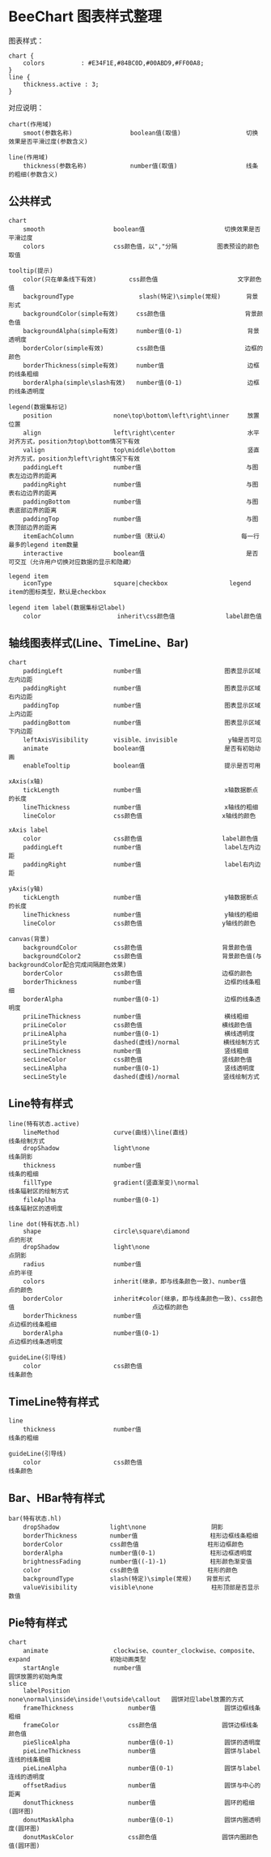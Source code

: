 # BeeChart 图表样式整理

图表样式：

~~~
chart {
    colors          : #E34F1E,#84BC0D,#00ABD9,#FF00A8;
}
line {
    thickness.active : 3;
}
~~~
对应说明：

    chart(作用域)
        smoot(参数名称)                boolean值(取值)                  切换效果是否平滑过度(参数含义)

    line(作用域)
        thickness(参数名称)            number值(取值)                   线条的粗细(参数含义)

## 公共样式

    chart
        smooth                   boolean值                      切换效果是否平滑过度
        colors                   css颜色值，以","分隔           图表预设的颜色取值

    tooltip(提示)
        color(只在单条线下有效)         css颜色值                      文字颜色值
        backgroundType                  slash(特定)\simple(常规)       背景形式
        backgroundColor(simple有效)     css颜色值                      背景颜色值
        backgroundAlpha(simple有效)     number值(0-1)                  背景透明度
        borderColor(simple有效)         css颜色值                      边框的颜色
        borderThickness(simple有效)     number值                       边框的线条粗细
        borderAlpha(simple\slash有效)   number值(0-1)                  边框的线条透明度

    legend(数据集标记)
        position                 none\top\bottom\left\right\inner     放置位置
        align                    left\right\center                    水平对齐方式，position为top\bottom情况下有效
        valign                   top\middle\bottom                    竖直对齐方式，position为left\right情况下有效
        paddingLeft              number值                             与图表左边边界的距离
        paddingRight             number值                             与图表右边边界的距离
        paddingBottom            number值                             与图表底部边界的距离
        paddingTop               number值                             与图表顶部边界的距离
        itemEachColumn           number值（默认4）                    每一行最多的legend item数量
        interactive              boolean值                            是否可交互（允许用户切换对应数据的显示和隐藏）

    legend item
        iconType                 square|checkbox                 legend item的图标类型，默认是checkbox

    legend item label(数据集标记label)
        color                     inherit\css颜色值              label颜色值

## 轴线图表样式(Line、TimeLine、Bar)

    chart
        paddingLeft              number值                       图表显示区域左内边距
        paddingRight             number值                       图表显示区域右内边距
        paddingTop               number值                       图表显示区域上内边距
        paddingBottom            number值                       图表显示区域下内边距
        leftAxisVisibility       visible、invisible              y轴是否可见
        animate                  boolean值                      是否有初始动画
        enableTooltip            boolean值                      提示是否可用

    xAxis(x轴)
        tickLength               number值                       x轴数据断点的长度
        lineThickness            number值                       x轴线的粗细
        lineColor                css颜色值                      x轴线的颜色

    xAxis label
        color                    css颜色值                      label颜色值
        paddingLeft              number值                       label左内边距
        paddingRight             number值                       label右内边距

    yAxis(y轴)
        tickLength               number值                       y轴数据断点的长度
        lineThickness            number值                       y轴线的粗细
        lineColor                css颜色值                      y轴线的颜色

    canvas(背景)
        backgroundColor          css颜色值                      背景颜色值
        backgroundColor2         css颜色值                      背景颜色值(与backgroundColor配合完成间隔颜色效果)
        borderColor              css颜色值                      边框的颜色
        borderThickness          number值                       边框的线条粗细
        borderAlpha              number值(0-1)                  边框的线条透明度
        priLineThickness         number值                       横线粗细
        priLineColor             css颜色值                      横线颜色值
        priLineAlpha             number值(0-1)                  横线透明度
        priLineStyle             dashed(虚线)/normal            横线绘制方式
        secLineThickness         number值                       竖线粗细
        secLineColor             css颜色值                      竖线颜色值
        secLineAlpha             number值(0-1)                  竖线透明度
        secLineStyle             dashed(虚线)/normal            竖线绘制方式

## Line特有样式

    line(特有状态.active)
        lineMethod               curve(曲线)\line(直线)                         线条绘制方式
        dropShadow               light\none                                     线条阴影
        thickness                number值                                       线条的粗细
        fillType                 gradient(竖直渐变)\normal                      线条辐射区的绘制方式
        fileAplha                number值(0-1)                                  线条辐射区的透明度

    line dot(特有状态.hl)
        shape                    circle\square\diamond                          点的形状
        dropShadow               light\none                                     点阴影
        radius                   number值                                       点的半径
        colors                   inherit(继承，即与线条颜色一致)、number值      点的颜色
        borderColor              inherit#color(继承，即与线条颜色一致)、css颜色值                                      点边框的颜色
        borderThickness          number值                                       点边框的线条粗细
        borderAlpha              number值(0-1)                                  点边框的线条透明度

    guideLine(引导线)
        color                    css颜色值                                      线条颜色

## TimeLine特有样式
    
    line
        thickness                number值                                       线条的粗细

    guideLine(引导线)
        color                    css颜色值                                      线条颜色

## Bar、HBar特有样式

    bar(特有状态.hl)
        dropShadow              light\none                  阴影
        borderThickness         number值                    柱形边框线条粗细
        borderColor             css颜色值                   柱形边框颜色
        borderAlpha             number值(0-1)               柱形边框透明度
        brightnessFading        number值((-1)-1)            柱形颜色渐变值
        color                   css颜色值                   柱形的颜色
        backgroundType          slash(特定)\simple(常规)    背景形式
        valueVisibility         visible\none                柱形顶部是否显示数值
    
## Pie特有样式
    
    chart
        animate                  clockwise、counter_clockwise、composite、expand                      初始动画类型
        startAngle               number值                                                             圆饼放置的初始角度
    slice   
        labelPosition                none\normal\inside\inside!\outside\callout   圆饼对应label放置的方式
        frameThickness               number值                   圆饼边框线条粗细
        frameColor                   css颜色值                  圆饼边框线条颜色值
        pieSliceAlpha                number值(0-1)              圆饼的透明度
        pieLineThickness             number值                   圆饼与label连线的线条粗细
        pieLineAlpha                 number值(0-1)              圆饼与label连线的透明度
        offsetRadius                 number值                   圆饼与中心的距离
        donutThickness               number值                   圆环的粗细(圆环图)
        donutMaskAlpha               number值(0-1)              圆饼内圈透明度(圆环图)
        donutMaskColor               css颜色值                  圆饼内圈颜色值(圆环图)
